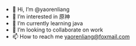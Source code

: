 - 👋 Hi, I’m @yaorenliang
- 👀 I’m interested in 原神
- 🌱 I’m currently learning java
- 💞️ I’m looking to collaborate on work
- 📫 How to reach me yaorenliang@foxmail.com

